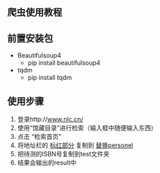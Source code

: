 爬虫使用教程
---
## 前置安装包
- Beautifulsoup4
   + pip install beautifulsoup4
- tqdm
   + pip install tqdm


## 使用步骤
1. 登录http://www.nlc.cn/
2. 使用“馆藏目录”进行检索（输入框中随便输入东西）
3. 点击 “检索首页”
4. 将地址栏的 [标红部分](94259.png) 复制到 [替换personel](094428.png)
5. 把待测的ISBN号复制到test文件夹
6. 结果会输出的result中
